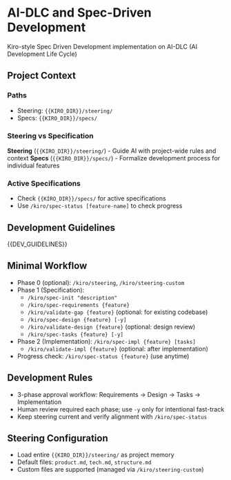 # AI-DLC and Spec-Driven Development

Kiro-style Spec Driven Development implementation on AI-DLC (AI Development Life Cycle)

## Project Context

### Paths
- Steering: `{{KIRO_DIR}}/steering/`
- Specs: `{{KIRO_DIR}}/specs/`

### Steering vs Specification

**Steering** (`{{KIRO_DIR}}/steering/`) - Guide AI with project-wide rules and context
**Specs** (`{{KIRO_DIR}}/specs/`) - Formalize development process for individual features

### Active Specifications
- Check `{{KIRO_DIR}}/specs/` for active specifications
- Use `/kiro/spec-status [feature-name]` to check progress

## Development Guidelines
{{DEV_GUIDELINES}}

## Minimal Workflow
- Phase 0 (optional): `/kiro/steering`, `/kiro/steering-custom`
- Phase 1 (Specification):
  - `/kiro/spec-init "description"`
  - `/kiro/spec-requirements {feature}`
  - `/kiro/validate-gap {feature}` (optional: for existing codebase)
  - `/kiro/spec-design {feature} [-y]`
  - `/kiro/validate-design {feature}` (optional: design review)
  - `/kiro/spec-tasks {feature} [-y]`
- Phase 2 (Implementation): `/kiro/spec-impl {feature} [tasks]`
  - `/kiro/validate-impl {feature}` (optional: after implementation)
- Progress check: `/kiro/spec-status {feature}` (use anytime)

## Development Rules
- 3-phase approval workflow: Requirements → Design → Tasks → Implementation
- Human review required each phase; use `-y` only for intentional fast-track
- Keep steering current and verify alignment with `/kiro/spec-status`

## Steering Configuration
- Load entire `{{KIRO_DIR}}/steering/` as project memory
- Default files: `product.md`, `tech.md`, `structure.md`
- Custom files are supported (managed via `/kiro/steering-custom`)

